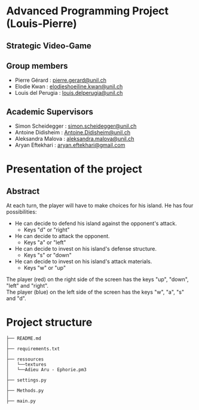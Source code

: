 # Advanced Programming Project (Louis-Pierre)
## Strategic Video-Game


## Group members
* Pierre Gérard : pierre.gerard@unil.ch
* Elodie Kwan : elodieshoeiline.kwan@unil.ch
* Louis del Perugia : louis.delperugia@unil.ch

## Academic Supervisors
* Simon Scheidegger : simon.scheidegger@unil.ch
* Antoine Didisheim : Antoine.Didisheim@unil.ch
* Aleksandra Malova : aleksandra.malova@unil.ch
* Aryan Eftekhari : aryan.eftekhari@gmail.com

# Presentation of the project

## Abstract

At each turn, the player will have to make choices for his island. 
He has four possibilities: 
- He can decide to defend his island against the opponent's attack.
  - Keys "d" or "right"
- He can decide to attack the opponent.
  - Keys "a" or "left"
- He can decide to invest on his island's defense structure.
  - Keys "s" or "down"
- He can decide to invest on his island's attack materials. 
  - Keys "w" or "up"

The player (red) on the right side of the screen has the keys "up", "down", "left" and "right". <br>
The player (blue) on the left side of the screen has the keys "w", "a", "s" and "d". 

# Project structure

```
├── README.md
│
├── requirements.txt
│
├── ressources
│   └──textures           
│   └──Adieu Aru - Ephorie.pm3
│
├── settings.py
│
├── Methods.py
│
├── main.py

```
